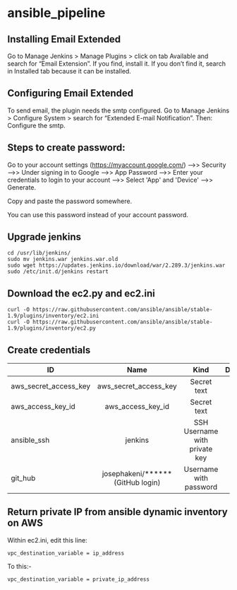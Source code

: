 # ansible_pipeline

## Installing Email Extended
Go to Manage Jenkins > Manage Plugins > click on tab Available and search for “Email Extension”.
If you find, install it. If you don’t find it, search in Installed tab because it can be installed.

## Configuring Email Extended
To send email, the plugin needs the smtp configured.
Go to Manage Jenkins > Configure System > search for “Extended E-mail Notification”.
Then:
Configure the smtp.

## Steps to create password:
Go to your account settings (https://myaccount.google.com/) -->> Security -->> Under signing in to Google -->> App Password -->> Enter your credentials to login to your account -->> Select 'App' and 'Device' -->> Generate.

Copy and paste the password somewhere.

You can use this password instead of your account password.

## Upgrade jenkins
```
cd /usr/lib/jenkins/
sudo mv jenkins.war jenkins.war.old
sudo wget https://updates.jenkins.io/download/war/2.289.3/jenkins.war
sudo /etc/init.d/jenkins restart
```

## Download the ec2.py and ec2.ini
```
curl -O https://raw.githubusercontent.com/ansible/ansible/stable-1.9/plugins/inventory/ec2.ini
curl -O https://raw.githubusercontent.com/ansible/ansible/stable-1.9/plugins/inventory/ec2.py
```

## Create credentials 
 
|ID                    |Name                               |Kind                          |Description|
| -------------        |:-------------:                    |:-------------:               | -----:| 
|aws_secret_access_key |aws_secret_access_key	           |Secret text		              | Update |
|aws_access_key_id	   |aws_access_key_id	               |Secret text		              |Update |
|ansible_ssh	       |jenkins	                           |SSH Username with private key |Update |
|git_hub	           |josephakeni/****** (GitHub login)  |Username with password        |GitHub login|	

## Return private IP from ansible dynamic inventory on AWS
Within ec2.ini, edit this line:
```
vpc_destination_variable = ip_address
```
To this:-
```
vpc_destination_variable = private_ip_address
```
